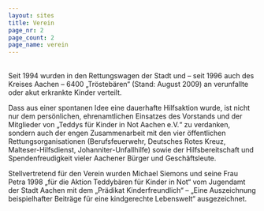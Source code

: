```yaml
---
layout: sites
title: Verein
page_nr: 2
page_count: 2
page_name: verein
---
```


<br/>
Seit 1994 wurden in den Rettungswagen der Stadt und – seit 1996 auch des Kreises Aachen – 6400 „Tröstebären“ (Stand: August 2009) an verunfallte oder akut erkrankte Kinder verteilt. 

Dass aus einer spontanen Idee eine dauerhafte Hilfsaktion wurde, ist nicht nur dem persönlichen, ehrenamtlichen Einsatzes des Vorstands und der Mitglieder von „Teddys für Kinder in Not Aachen e.V.“ zu verdanken, sondern auch der engen Zusammenarbeit mit den vier öffentlichen Rettungsorganisationen (Berufsfeuerwehr, Deutsches Rotes Kreuz, Malteser-Hilfsdienst, Johanniter-Unfallhilfe) sowie der Hilfsbereitschaft und Spendenfreudigkeit vieler Aachener Bürger und Geschäftsleute.

Stellvertretend für den Verein wurden Michael Siemons und seine Frau Petra 1998 „für die Aktion Teddybären für Kinder in Not“ vom Jugendamt der Stadt Aachen mit dem „Prädikat Kinderfreundlich“ – „Eine Auszeichnung beispielhafter Beiträge für eine kindgerechte Lebenswelt“ ausgezeichnet.

<!--  include pages.html page_nr=1 page_count=2 page_name="verein"  -->
